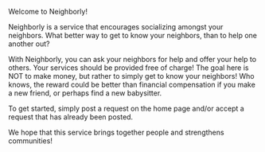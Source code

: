 Welcome to Neighborly!

Neighborly is a service that encourages socializing amongst your neighbors.
What better way to get to know your neighbors, than to help one another out?

With Neighborly, you can ask your neighbors for help and offer your help to others.
Your services should be provided free of charge!  The goal here is NOT to make money,
but rather to simply get to know your neighbors!  Who knows, the reward could be better
than financial compensation if you make a new friend, or perhaps find a new babysitter.

To get started, simply post a request on the home page and/or accept a request that has already
been posted.

We hope that this service brings together people and strengthens communities!